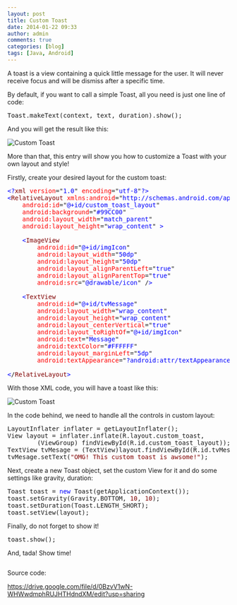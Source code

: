 ```yaml
---
layout: post
title: Custom Toast
date: 2014-01-22 09:33
author: admin
comments: true
categories: [blog]
tags: [Java, Android]
---
```

A toast is a view containing a quick little message for the user. It will never receive focus and will be dismiss after a specific time.

By default, if you want to call a simple Toast, all you need is just one line of code:
<pre>Toast.makeText(context, text, duration).show();</pre>
And you will get the result like this:

<img class="aligncenter" src="http://developer.android.com/images/toast.png" alt="Custom Toast" />

More than that, this entry will show you how to customize a Toast with your own layout and style!

<!--more-->

Firstly, create your desired layout for the custom toast:
<pre><span style="color: blue;">&lt;?</span><span style="color: maroon;">xml</span> <span style="color: red;">version</span>="<span style="color: blue;">1.0</span>" <span style="color: red;">encoding</span>="<span style="color: blue;">utf-8</span>"<span style="color: blue;">?&gt;</span>
<span style="color: blue;">&lt;</span><span style="color: maroon;">RelativeLayout</span> <span style="color: red;">xmlns:android</span>="<span style="color: blue;">http://schemas.android.com/apk/res/android</span>"
    <span style="color: red;">android:id</span>="<span style="color: blue;">@+id/custom_toast_layout</span>"
    <span style="color: red;">android:background</span>="<span style="color: blue;">#99CC00</span>"
    <span style="color: red;">android:layout_width</span>="<span style="color: blue;">match_parent</span>"
    <span style="color: red;">android:layout_height</span>="<span style="color: blue;">wrap_content</span>" <span style="color: blue;">&gt;</span>

    <span style="color: blue;">&lt;</span><span style="color: maroon;">ImageView</span>
        <span style="color: red;">android:id</span>="<span style="color: blue;">@+id/imgIcon</span>"
        <span style="color: red;">android:layout_width</span>="<span style="color: blue;">50dp</span>"
        <span style="color: red;">android:layout_height</span>="<span style="color: blue;">50dp</span>"
        <span style="color: red;">android:layout_alignParentLeft</span>="<span style="color: blue;">true</span>"
        <span style="color: red;">android:layout_alignParentTop</span>="<span style="color: blue;">true</span>"
        <span style="color: red;">android:src</span>="<span style="color: blue;">@drawable/icon</span>" /<span style="color: blue;">&gt;</span>

    <span style="color: blue;">&lt;</span><span style="color: maroon;">TextView</span>
        <span style="color: red;">android:id</span>="<span style="color: blue;">@+id/tvMessage</span>"
        <span style="color: red;">android:layout_width</span>="<span style="color: blue;">wrap_content</span>"
        <span style="color: red;">android:layout_height</span>="<span style="color: blue;">wrap_content</span>"
        <span style="color: red;">android:layout_centerVertical</span>="<span style="color: blue;">true</span>"
        <span style="color: red;">android:layout_toRightOf</span>="<span style="color: blue;">@+id/imgIcon</span>"
        <span style="color: red;">android:text</span>="<span style="color: blue;">Message</span>"
        <span style="color: red;">android:textColor</span>="<span style="color: blue;">#FFFFFF</span>"
        <span style="color: red;">android:layout_marginLeft</span>="<span style="color: blue;">5dp</span>"
        <span style="color: red;">android:textAppearance</span>="<span style="color: blue;">?android:attr/textAppearanceMedium</span>" /<span style="color: blue;">&gt;</span>

<span style="color: blue;">&lt;</span>/<span style="color: maroon;">RelativeLayout</span><span style="color: blue;">&gt;</span></pre>
With those XML code, you will have a toast like this:

<img class="aligncenter" src="https://lh3.googleusercontent.com/-4NO7ahddZy8/UsYrzaCq8TI/AAAAAAAAFdA/HhzH9dtjsrE/w416-h199-no/custom+toast.PNG" alt="Custom Toast" />

In the code behind, we need to handle all the controls in custom layout:
<pre>LayoutInflater inflater = getLayoutInflater();
View layout = inflater.inflate(R.layout.custom_toast,
        (ViewGroup) findViewById(R.id.custom_toast_layout));
TextView tvMesage = (TextView)layout.findViewById(R.id.tvMessage);
tvMesage.setText(<span style="color: maroon;">"OMG! This custom toast is awsome!"</span>);</pre>
Next, create a new Toast object, set the custom View for it and do some settings like gravity, duration:
<pre>Toast toast = <span style="color: blue;">new</span> Toast(getApplicationContext());
toast.setGravity(Gravity.BOTTOM, <span style="color: maroon;">10</span>, <span style="color: maroon;">10</span>);
toast.setDuration(Toast.LENGTH_SHORT);
toast.setView(layout);</pre>
Finally, do not forget to show it!
<pre>toast.show();</pre>
And, tada! Show time!

<img class="aligncenter" src="https://lh6.googleusercontent.com/-U_AWw5YCqc8/UsYrzvDsEgI/AAAAAAAAFdE/miH4cRAUpwE/w348-h582-no/custom+toast+result.png" alt="" />

Source code:

<a href="https://drive.google.com/file/d/0BzvV1wN-WHWwdmphRUJHTHdndXM/edit?usp=sharing">https://drive.google.com/file/d/0BzvV1wN-WHWwdmphRUJHTHdndXM/edit?usp=sharing</a>
